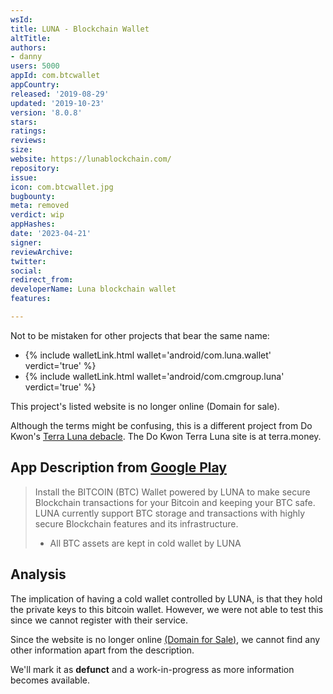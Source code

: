 ```yaml
---
wsId: 
title: LUNA - Blockchain Wallet
altTitle: 
authors:
- danny
users: 5000
appId: com.btcwallet
appCountry: 
released: '2019-08-29'
updated: '2019-10-23'
version: '8.0.8'
stars: 
ratings: 
reviews: 
size: 
website: https://lunablockchain.com/
repository: 
issue: 
icon: com.btcwallet.jpg
bugbounty: 
meta: removed
verdict: wip
appHashes: 
date: '2023-04-21'
signer: 
reviewArchive: 
twitter: 
social: 
redirect_from: 
developerName: Luna blockchain wallet
features: 

---
```


Not to be mistaken for other projects that bear the same name: 

- {% include walletLink.html wallet='android/com.luna.wallet' verdict='true' %}
- {% include walletLink.html wallet='android/com.cmgroup.luna' verdict='true' %}

This project's listed website is no longer online (Domain for sale). 

Although the terms might be confusing, this is a different project from Do Kwon's [Terra Luna debacle](https://www.forbes.com/sites/qai/2022/09/20/what-really-happened-to-luna-crypto/?sh=47e954f14ff1). The Do Kwon Terra Luna site is at terra.money.

## App Description from [Google Play](https://play.google.com/store/apps/details?id=com.btcwallet) 

> Install the BITCOIN (BTC) Wallet powered by LUNA to make secure Blockchain transactions for your Bitcoin and keeping your BTC safe. LUNA currently support BTC storage and transactions with highly secure Blockchain features and its infrastructure.
>
> - All BTC assets are kept in cold wallet by LUNA

## Analysis 

The implication of having a cold wallet controlled by LUNA, is that they hold the private keys to this bitcoin wallet. However, we were not able to test this since we cannot register with their service. 

Since the website is no longer online [(Domain for Sale)](https://twitter.com/BitcoinWalletz/status/1649253062257807360), we cannot find any other information apart from the description. 

We'll mark it as **defunct** and a work-in-progress as more information becomes available.
